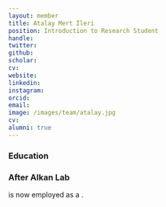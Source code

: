 ```yaml
---
layout: member
title: Atalay Mert İleri
position: Introduction to Research Student
handle: 
twitter:
github: 
scholar: 
cv: 
website: 
linkedin: 
instagram:
orcid: 
email: 
image: /images/team/atalay.jpg
cv: 
alumni: true
---
```


### Education

### After Alkan Lab
 is now employed as a .
